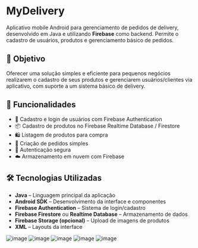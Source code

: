 # MyDelivery

Aplicativo mobile Android para gerenciamento de pedidos de delivery, desenvolvido em Java e utilizando **Firebase** como backend. Permite o cadastro de usuários, produtos e gerenciamento básico de pedidos.

## 🎯 Objetivo

Oferecer uma solução simples e eficiente para pequenos negócios realizarem o cadastro de seus produtos e gerenciarem usuários/clientes via aplicativo, com suporte a um sistema básico de delivery.

## 🚀 Funcionalidades

- 👤 Cadastro e login de usuários com Firebase Authentication
- 📦 Cadastro de produtos no Firebase Realtime Database / Firestore
- 🛍️ Listagem de produtos para compra
- 🧾 Criação de pedidos simples
- 🔐 Autenticação segura
- ☁️ Armazenamento em nuvem com Firebase

## 🛠️ Tecnologias Utilizadas

- **Java** – Linguagem principal da aplicação
- **Android SDK** – Desenvolvimento da interface e componentes
- **Firebase Authentication** – Sistema de login/cadastro
- **Firebase Firestore** ou **Realtime Database** – Armazenamento de dados
- **Firebase Storage (opcional)** – Upload de imagens de produtos
- **XML** – Layouts da interface


![image](https://github.com/user-attachments/assets/78f66b4e-1031-4c23-b161-8c946374cb85)
![image](https://github.com/user-attachments/assets/a06237ea-4636-4866-b869-b403eea1df24)
![image](https://github.com/user-attachments/assets/f919b725-fa9a-43b5-9cef-be541fcfe261)
![image](https://github.com/user-attachments/assets/b110db56-297c-4913-acb6-33c9b607f4ac)
![image](https://github.com/user-attachments/assets/ec123033-769c-4bcf-833e-b36b899e6866)

